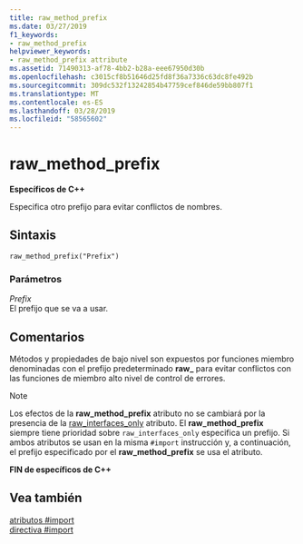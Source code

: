 ```yaml
---
title: raw_method_prefix
ms.date: 03/27/2019
f1_keywords:
- raw_method_prefix
helpviewer_keywords:
- raw_method_prefix attribute
ms.assetid: 71490313-af78-4bb2-b28a-eee67950d30b
ms.openlocfilehash: c3015cf8b51646d25fd8f36a7336c63dc8fe492b
ms.sourcegitcommit: 309dc532f13242854b47759cef846de59bb807f1
ms.translationtype: MT
ms.contentlocale: es-ES
ms.lasthandoff: 03/28/2019
ms.locfileid: "58565602"
---
```

# <a name="rawmethodprefix"></a>raw_method_prefix

**Específicos de C++**

Especifica otro prefijo para evitar conflictos de nombres.

## <a name="syntax"></a>Sintaxis

```
raw_method_prefix("Prefix")
```

### <a name="parameters"></a>Parámetros

*Prefix*<br/>
El prefijo que se va a usar.

## <a name="remarks"></a>Comentarios

Métodos y propiedades de bajo nivel son expuestos por funciones miembro denominadas con el prefijo predeterminado **raw_** para evitar conflictos con las funciones de miembro alto nivel de control de errores.

> [!NOTE]
> Los efectos de la **raw_method_prefix** atributo no se cambiará por la presencia de la [raw_interfaces_only](raw-interfaces-only.md) atributo. El **raw_method_prefix** siempre tiene prioridad sobre `raw_interfaces_only` especifica un prefijo. Si ambos atributos se usan en la misma `#import` instrucción y, a continuación, el prefijo especificado por el **raw_method_prefix** se usa el atributo.

**FIN de específicos de C++**

## <a name="see-also"></a>Vea también

[atributos #import](../preprocessor/hash-import-attributes-cpp.md)<br/>
[directiva #import](../preprocessor/hash-import-directive-cpp.md)